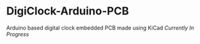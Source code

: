# DigiClock-Arduino-PCB
Arduino based digital clock embedded PCB made using KiCad *Currently In Progress*
